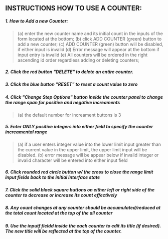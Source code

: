 ## INSTRUCTIONS HOW TO USE A COUNTER:

##### 1. How to Add a new Counter: 
> (a) enter the new counter name and its initial count in the inputs of the form located at the bottom;
(b) click ADD COUNTER (green) button to add a new counter;
(c) ADD COUNTER (green) button will be disabled, if either input is invalid (d) Error message will appear at the bottom if input entry is invalid (e) All counters will be ordered in the right ascending id order regardless adding or deleting counters;

##### 2. Click the red button "DELETE" to delete an entire counter.

##### 3. Click the blue button "RESET" to reset a count value to zero

##### 4. Click "Change Step Options" button inside the counter panel to change the range span for positive and negative increaments 

> (a) the default number for increament buttons is 3

##### 5. Enter ONLY positive integers into either field to specify the counter increamental range 
> (a) if a user enters integer value into the lower limit input greater than the current value in the upper limit, the upper limit input will be disabled. (b) error message will be appear below if invalid integer or invalid character will be entered into either input field

##### 6. Click rounded red circle button w/ the cross to close the range limit input fields back to the initial interface state

##### 7. Click the solid black square buttons on either left or right side of the counter to decrease or increase its count effectively

##### 8. Any count changes at any counter should be accumulated/reduced at the total count located at the top of the all counter

##### 9. Use the inputf fieldd inside the each counter to edit its title (if desired). The new title will be reflected at the top of the counter.


